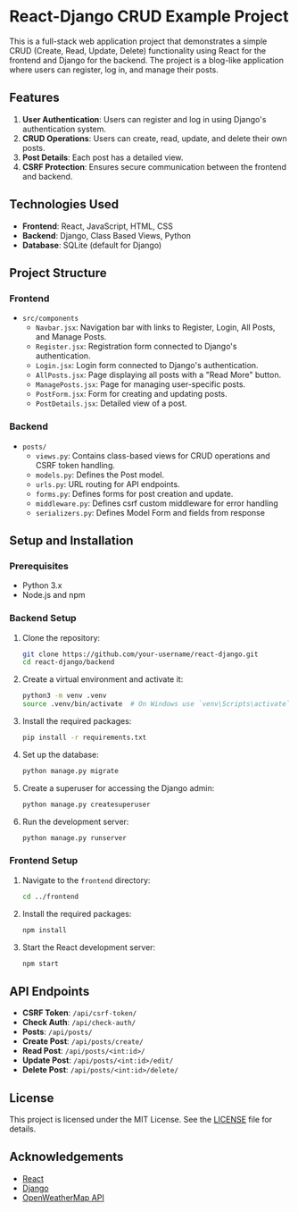 # React-Django CRUD Example Project

This is a full-stack web application project that demonstrates a simple CRUD (Create, Read, Update, Delete) functionality using React for the frontend and Django for the backend. The project is a blog-like application where users can register, log in, and manage their posts.

## Features

1. **User Authentication**: Users can register and log in using Django's authentication system.
2. **CRUD Operations**: Users can create, read, update, and delete their own posts.
3. **Post Details**: Each post has a detailed view.
4. **CSRF Protection**: Ensures secure communication between the frontend and backend.

## Technologies Used

- **Frontend**: React, JavaScript, HTML, CSS
- **Backend**: Django, Class Based Views, Python
- **Database**: SQLite (default for Django)

## Project Structure

### Frontend

- `src/components`
  - `Navbar.jsx`: Navigation bar with links to Register, Login, All Posts, and Manage Posts.
  - `Register.jsx`: Registration form connected to Django's authentication.
  - `Login.jsx`: Login form connected to Django's authentication.
  - `AllPosts.jsx`: Page displaying all posts with a "Read More" button.
  - `ManagePosts.jsx`: Page for managing user-specific posts.
  - `PostForm.jsx`: Form for creating and updating posts.
  - `PostDetails.jsx`: Detailed view of a post.

### Backend

- `posts/`
  - `views.py`: Contains class-based views for CRUD operations and CSRF token handling.
  - `models.py`: Defines the Post model.
  - `urls.py`: URL routing for API endpoints.
  - `forms.py`: Defines forms for post creation and update.
  - `middleware.py`: Defines csrf custom middleware for error handling
  - `serializers.py`: Defines Model Form and fields from response

## Setup and Installation

### Prerequisites

- Python 3.x
- Node.js and npm

### Backend Setup

1. Clone the repository:

   ```bash
   git clone https://github.com/your-username/react-django.git
   cd react-django/backend
   ```

2. Create a virtual environment and activate it:

   ```bash
   python3 -m venv .venv
   source .venv/bin/activate  # On Windows use `venv\Scripts\activate`
   ```

3. Install the required packages:

   ```bash
   pip install -r requirements.txt
   ```

4. Set up the database:

   ```bash
   python manage.py migrate
   ```

5. Create a superuser for accessing the Django admin:

   ```bash
   python manage.py createsuperuser
   ```

6. Run the development server:
   ```bash
   python manage.py runserver
   ```

### Frontend Setup

1. Navigate to the `frontend` directory:

   ```bash
   cd ../frontend
   ```

2. Install the required packages:

   ```bash
   npm install
   ```

3. Start the React development server:
   ```bash
   npm start
   ```

## API Endpoints

- **CSRF Token**: `/api/csrf-token/`
- **Check Auth**: `/api/check-auth/`
- **Posts**: `/api/posts/`
- **Create Post**: `/api/posts/create/`
- **Read Post**: `/api/posts/<int:id>/`
- **Update Post**: `/api/posts/<int:id>/edit/`
- **Delete Post**: `/api/posts/<int:id>/delete/`

## License

This project is licensed under the MIT License. See the [LICENSE](LICENSE) file for details.

## Acknowledgements

- [React](https://reactjs.org/)
- [Django](https://www.djangoproject.com/)
- [OpenWeatherMap API](https://openweathermap.org/api)
